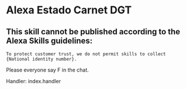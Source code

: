 # Alexa Estado Carnet DGT

## This skill cannot be published according to the Alexa Skills guidelines:

```To protect customer trust, we do not permit skills to collect {National identity number}.```

Please everyone say F in the chat.

Handler: index.handler
